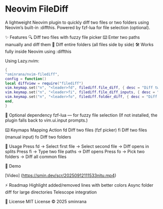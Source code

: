 # Neovim FileDiff

A lightweight Neovim plugin to quickly diff two files or two folders using Neovim’s built-in :diffthis.
Powered by fzf-lua for file selection (optional).

✨ Features
🔍 Diff two files with fuzzy file picker
⌨️ Enter two paths manually and diff them
📂 Diff entire folders (all files side by side)
🛠️ Works fully inside Neovim using :diffthis

Using Lazy.nvim:

```lua
{
"sminrana/nvim-filediff",
config = function()
local diffview = require("filediff")
vim.keymap.set("n", "<leader>fd", filediff.file_diff, { desc = "Diff two files" })
vim.keymap.set("n", "<leader>fi", filediff.file_diff_inputs, { desc = "Diff via input paths" })
vim.keymap.set("n", "<leader>fo", filediff.folder_diff, { desc = "Diff two folders (require absolute path)" })
end,
}
```

🔌 Optional dependency
fzf-lua — for fuzzy file selection
(If not installed, the plugin falls back to vim.ui.input prompts.)

⌨️ Keymaps Mapping Action
<leader>fd Diff two files (fzf picker)
<leader>fi Diff two files (manual input)
<leader>fo Diff two folders

🚀 Usage
Press <leader>fd → Select first file → Select second file → Diff opens in splits
Press <leader>fi → Type two file paths → Diff opens
Press <leader>fo → Pick two folders → Diff all common files

📸 Demo

[Video] (https://smin.dev/scr/20250912111533nitu.mp4)

⚡ Roadmap
Highlight added/removed lines with better colors
Async folder diff for large directories
Telescope integration

📝 License
MIT License © 2025 sminrana
